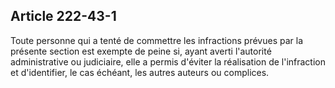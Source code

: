 Article 222-43-1
----
Toute personne qui a tenté de commettre les infractions prévues par la présente
section est exempte de peine si, ayant averti l'autorité administrative ou
judiciaire, elle a permis d'éviter la réalisation de l'infraction et
d'identifier, le cas échéant, les autres auteurs ou complices.
